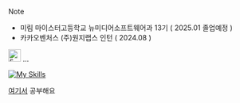 > [!NOTE]
> - 미림 마이스터고등학교 뉴미디어소프트웨어과 13기 ( 2025.01 졸업예정 )
> - 카카오벤처스 (주)원지랩스 인턴 ( 2024.08 )

<img src="https://raw.githubusercontent.com/Tarikul-Islam-Anik/Animated-Fluent-Emojis/master/Emojis/Smilies/Exploding%20Head.png" alt="Exploding Head" width="25" height="25" /> ...

[![My Skills](https://skillicons.dev/icons?i=flutter,next,tailwind,vue,django)](https://skillicons.dev)

<a href="https://velog.io/@de-quei/posts" type="_blank">여기서</a> 공부해요
